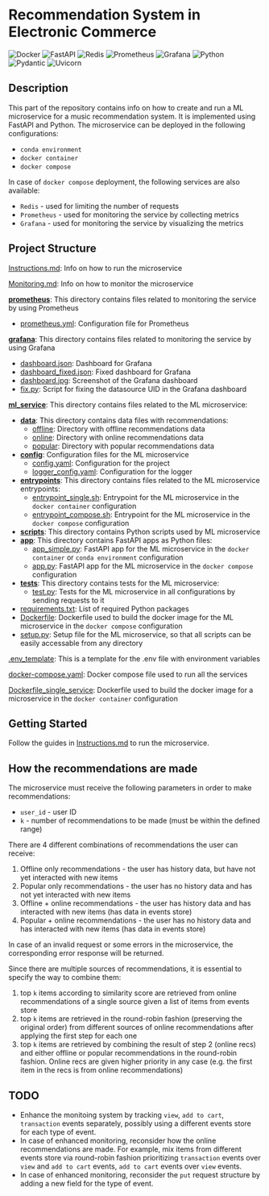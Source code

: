# Recommendation System in Electronic Commerce

![Docker](https://img.shields.io/badge/docker-%230db7ed.svg?style=for-the-badge&logo=docker&logoColor=white)
![FastAPI](https://img.shields.io/badge/FastAPI-005571?style=for-the-badge&logo=fastapi)
![Redis](https://img.shields.io/badge/redis-%23DD0031.svg?style=for-the-badge&logo=redis&logoColor=white)
![Prometheus](https://img.shields.io/badge/Prometheus-E6522C?style=for-the-badge&logo=Prometheus&logoColor=white)
![Grafana](https://img.shields.io/badge/grafana-%23F46800.svg?style=for-the-badge&logo=grafana&logoColor=white)
![Python](https://img.shields.io/badge/python-3670A0?style=for-the-badge&logo=python&logoColor=ffdd54)
![Pydantic](https://img.shields.io/badge/Pydantic-CC0066?style=for-the-badge)
![Uvicorn](https://img.shields.io/badge/Uvicorn-223366?style=for-the-badge)


## Description

This part of the repository contains info on how to create and run a ML microservice for a music recommendation system. It is implemented using FastAPI and Python. The microservice can be deployed in the following configurations:
- `conda environment`
- `docker container`
- `docker compose`

In case of `docker compose` deployment, the following services are also available:
- `Redis` - used for limiting the number of requests
- `Prometheus` - used for monitoring the service by collecting metrics
- `Grafana` - used for monitoring the service by visualizing the metrics

## Project Structure

[Instructions.md](Instructions.md): Info on how to run the microservice

[Monitoring.md](Monitoring.md): Info on how to monitor the microservice

**[prometheus](/services/prometheus/)**: This directory contains files related to monitoring the service by using Prometheus
- [prometheus.yml](/services/prometheus/prometheus.yml): Configuration file for Prometheus

**[grafana](/services/grafana)**: This directory contains files related to monitoring the service by using Grafana
- [dashboard.json](/services/grafana/dashboard.json): Dashboard for Grafana
- [dashboard_fixed.json](/services/grafana/dashboard.json): Fixed dashboard for Grafana
- [dashboard.jpg](/services/grafana/dashboard.jpg): Screenshot of the Grafana dashboard
- [fix.py](/services/grafana/fix.py): Script for fixing the datasource UID in the Grafana dashboard

**[ml_service](/services/ml_service)**: This directory contains files related to the ML microservice:

- **[data](/services/ml_service/data)**: This directory contains data files with recommendations:
    - [offline](/services/ml_service/data/offline): Directory with offline recommendations data
    - [online](/services/ml_service/data/online): Directory with online recommendations data
    - [popular](/services/ml_service/data/popular): Directory with popular recommendations data
- **[config](/services/ml_service/config)**: Configuration files for the ML microservice
    - [config.yaml](/services/ml_service/config/config.yaml): Configuration for the project
    - [logger_config.yaml](/services/ml_service/config/logger_config.yaml): Configuration for the logger
- **[entrypoints](/services/ml_service/entrypoints)**: This directory contains files related to the ML microservice entrypoints:
    - [entrypoint_single.sh](/services/ml_service/entrypoints/entrypoint_single.sh): Entrypoint for the ML microservice in the `docker container` configuration
    - [entrypoint_compose.sh](/services/ml_service/entrypoints/entrypoint_compose.sh): Entrypoint for the ML microservice in the `docker compose` configuration
- **[scripts](/services/ml_service/scripts)**: This directory contains Python scripts used by ML microservice
- **[app](/services/ml_service/app)**: This directory contains FastAPI apps as Python files:
    - [app_simple.py](/services/ml_service/app/app_simple.py): FastAPI app for the ML microservice in the `docker container` or `conda environment` configuration
    - [app.py](/services/ml_service/app/app.py): FastAPI app for the ML microservice in the `docker compose` configuration
- **[tests](/services/ml_service/tests)**: This directory contains tests for the ML microservice:
    - [test.py](/services/ml_service/tests/test.py): Tests for the ML microservice in all configurations by sending requests to it
- [requirements.txt](/services/ml_service/requirements.txt): List of required Python packages
- [Dockerfile](/services/ml_service/Dockerfile): Dockerfile used to build the docker image for the ML microservice in the `docker compose` configuration
- [setup.py](/services/ml_service/setup.py): Setup file for the ML microservice, so that all scripts can be easily accessable from any directory

[.env_template](/services/.env_template): This is a template for the .env file with environment variables  

[docker-compose.yaml](/services/docker-compose.yaml): Docker compose file used to run all the services  

[Dockerfile_single_service](/services/Dockerfile_single_service): Dockerfile used to build the docker image for a microservice in the `docker container` configuration

## Getting Started

Follow the guides in [Instructions.md](Instructions.md) to run the microservice.

## How the recommendations are made

The microservice must receive the following parameters in order to make recommendations:
- `user_id` - user ID
- `k` - number of recommendations to be made (must be within the defined range)

There are 4 different combinations of recommendations the user can receive:
1. Offline only recommendations - the user has history data, but have not yet interacted with new items
2. Popular only recommendations - the user has no history data and has not yet interacted with new items
3. Offline + online recommendations - the user has history data and has interacted with new items (has data in events store)
4. Popular + online recommendations - the user has no history data and has interacted with new items (has data in events store)

In case of an invalid request or some errors in the microservice, the corresponding error response will be returned.

Since there are multiple sources of recommendations, it is essential to specify the way to combine them:
1. top `k` items according to similarity score are retrieved from online recommendations of a single source given a list of items from events store
2. top `k` items are retrieved in the round-robin fashion (preserving the original order) from different sources of online recommendations after applying the first step for each one
3. top `k` items are retrieved by combining the result of step 2 (online recs) and either offline or popular recommendations in the round-robin fashion. Online recs are given higher priority in any case (e.g. the first item in the recs is from online recommendations)


## TODO

- Enhance the monitoing system by tracking `view`, `add to cart`, `transaction` events separately, possibly using a different events store for each type of event.
- In case of enhanced monitoring, reconsider how the online recommendations are made. For example, mix items from different events store via round-robin fashion prioritizing `transaction` events over `view` and `add to cart` events, `add to cart` events over `view` events.
- In case of enhanced monitoring, reconsider the `put` request structure by adding a new field for the type of event.